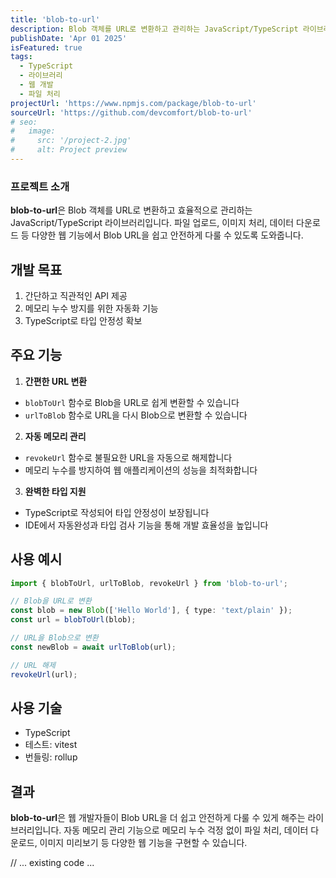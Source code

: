 ```yaml
---
title: 'blob-to-url'
description: Blob 객체를 URL로 변환하고 관리하는 JavaScript/TypeScript 라이브러리입니다.
publishDate: 'Apr 01 2025'
isFeatured: true
tags:
  - TypeScript
  - 라이브러리
  - 웹 개발
  - 파일 처리
projectUrl: 'https://www.npmjs.com/package/blob-to-url'
sourceUrl: 'https://github.com/devcomfort/blob-to-url'
# seo:
#   image:
#     src: '/project-2.jpg'
#     alt: Project preview
---
```


### 프로젝트 소개

**blob-to-url**은 Blob 객체를 URL로 변환하고 효율적으로 관리하는 JavaScript/TypeScript 라이브러리입니다.
파일 업로드, 이미지 처리, 데이터 다운로드 등 다양한 웹 기능에서 Blob URL을 쉽고 안전하게 다룰 수 있도록 도와줍니다.

## 개발 목표

1. 간단하고 직관적인 API 제공
2. 메모리 누수 방지를 위한 자동화 기능
3. TypeScript로 타입 안정성 확보

## 주요 기능

1. **간편한 URL 변환**

- `blobToUrl` 함수로 Blob을 URL로 쉽게 변환할 수 있습니다
- `urlToBlob` 함수로 URL을 다시 Blob으로 변환할 수 있습니다

2. **자동 메모리 관리**

- `revokeUrl` 함수로 불필요한 URL을 자동으로 해제합니다
- 메모리 누수를 방지하여 웹 애플리케이션의 성능을 최적화합니다

3. **완벽한 타입 지원**

- TypeScript로 작성되어 타입 안정성이 보장됩니다
- IDE에서 자동완성과 타입 검사 기능을 통해 개발 효율성을 높입니다

## 사용 예시

```typescript
import { blobToUrl, urlToBlob, revokeUrl } from 'blob-to-url';

// Blob을 URL로 변환
const blob = new Blob(['Hello World'], { type: 'text/plain' });
const url = blobToUrl(blob);

// URL을 Blob으로 변환
const newBlob = await urlToBlob(url);

// URL 해제
revokeUrl(url);
```

## 사용 기술

- TypeScript
- 테스트: vitest
- 번들링: rollup

## 결과

**blob-to-url**은 웹 개발자들이 Blob URL을 더 쉽고 안전하게 다룰 수 있게 해주는 라이브러리입니다.
자동 메모리 관리 기능으로 메모리 누수 걱정 없이 파일 처리, 데이터 다운로드, 이미지 미리보기 등 다양한 웹 기능을 구현할 수 있습니다.

<!-- 주간 다운로드 통계는 컴포넌트로 자동 추가됩니다 -->

// ... existing code ... 